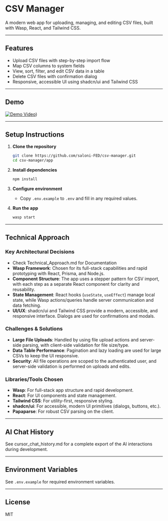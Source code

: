 # CSV Manager

A modern web app for uploading, managing, and editing CSV files, built with Wasp, React, and Tailwind CSS.

---

## Features

- Upload CSV files with step-by-step import flow
- Map CSV columns to system fields
- View, sort, filter, and edit CSV data in a table
- Delete CSV files with confirmation dialog
- Responsive, accessible UI using shadcn/ui and Tailwind CSS

---

## Demo

[![Demo Video](https://drive.google.com/file/d/1-WLUNm2ekAM6ZIXeJ79qj0Sr0wAmcPoP/view?usp=sharing)](https://drive.google.com/file/d/1-WLUNm2ekAM6ZIXeJ79qj0Sr0wAmcPoP/view?usp=sharing))

---

## Setup Instructions

1. **Clone the repository**
   ```sh
   git clone https://github.com/saloni-FED/csv-manager.git
   cd csv-manager/app
   ```

2. **Install dependencies**
   ```sh
   npm install
   ```

3. **Configure environment**
   - Copy `.env.example` to `.env` and fill in any required values.

4. **Run the app**
   ```sh
   wasp start
   ```

---

## Technical Approach

### Key Architectural Decisions
- Check Technical_Approach.md for Documentation
- **Wasp Framework**: Chosen for its full-stack capabilities and rapid prototyping with React, Prisma, and Node.js.
- **Component Structure**: The app uses a stepper pattern for CSV import, with each step as a separate React component for clarity and reusability.
- **State Management**: React hooks (`useState`, `useEffect`) manage local state, while Wasp actions/queries handle server communication and data fetching.
- **UI/UX**: shadcn/ui and Tailwind CSS provide a modern, accessible, and responsive interface. Dialogs are used for confirmations and modals.


### Challenges & Solutions

- **Large File Uploads**: Handled by using file upload actions and server-side parsing, with client-side validation for file size/type.
- **Data Table Performance**: Pagination and lazy loading are used for large CSVs to keep the UI responsive.
- **Security**: All file operations are scoped to the authenticated user, and server-side validation is performed on uploads and edits.

### Libraries/Tools Chosen

- **Wasp**: For full-stack app structure and rapid development.
- **React**: For UI components and state management.
- **Tailwind CSS**: For utility-first, responsive styling.
- **shadcn/ui**: For accessible, modern UI primitives (dialogs, buttons, etc.).
- **Papaparse**: For robust CSV parsing on the client.

---

## AI Chat History

See cursor_chat_history.md for a complete export of the AI interactions during development.

---

## Environment Variables

See `.env.example` for required environment variables.

---

## License

MIT
